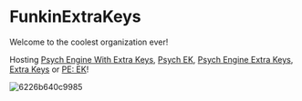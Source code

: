 # FunkinExtraKeys
Welcome to the coolest organization ever!

Hosting [Psych Engine With Extra Keys](https://gamebanana.com/mods/333373), [Psych EK](https://gamebanana.com/mods/333373), [Psych Engine Extra Keys](https://gamebanana.com/mods/333373), [Extra Keys](https://gamebanana.com/mods/333373) or [PE: EK](https://gamebanana.com/mods/333373)!

![6226b640c9985](https://github.com/user-attachments/assets/ea44f242-c88e-467a-9fde-9e44196bb83f)
